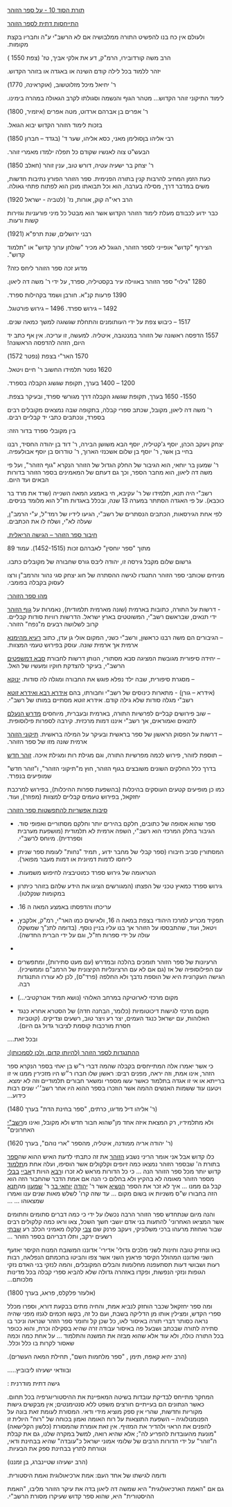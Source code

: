 <span dir="rtl"><u>תורת הסוד 10 - על ספר
הזוהר</u></span><span dir="ltr"></span>

<span dir="ltr"></span>

<span dir="rtl"><u>התייחסות דתית לספר הזוהר</u></span>

<span dir="ltr"></span>

<span dir="rtl">ולעולם אין כח בנו להפשיט התורה ממלבושיה אם לא הרשב"י ע"ה
וחבריו בקצת מקומות.</span>

<span dir="rtl">הרב משה קורדובירו, הרמ"ק, דע את אלקי אביך, טז' (צפת 1550
)</span>

<span dir="ltr"></span>

<span dir="rtl">יזהר ללמוד בכל לילה קודם השינה או באגדה או בזוהר
הקדוש.</span>

<span dir="rtl">ר' יחיאל מיכל מזלוטשוב, (אוקראינה, 1770)</span>

<span dir="ltr"></span>

<span dir="rtl">לימוד התיקוני זוהר הקדוש... מטהר הגוף והנשמה וסגולתו
לקרב הגאולה במהרה בימינו.</span>

<span dir="rtl">ר' אפרים בן אברהם ארדוט, מטה אפרים (איזמיר, 1800)</span>

<span dir="ltr"></span>

<span dir="rtl">בזכות לימוד הזוהר הקדוש יבוא הגואל.</span>

<span dir="rtl">רבי אליהו בןסולימן מאני, כסא אליהו, שער ד' (בגדד – חברון
1850)</span>

<span dir="ltr"></span>

<span dir="rtl">הבעש"ט צוה לאנשיו שקודם כל תפלה ילמדו מאמרי זוהר.</span>

<span dir="rtl">ר' יצחק בר ישעיה עטיה, דורש טוב, ענין זוהר (חאלב
1850)</span>

<span dir="ltr"></span>

<span dir="rtl">כעת הזמן המחיב להרבות קנין בתורה הפנימית. ספר הזוהר
הפורץ נתיבות חדשות, משים במדבר דרך, מסילה בערבה, הוא וכל תבואתו מוכן הוא
לפתוח פתחי גאולה.</span>

<span dir="rtl">הרב ראי"ה קוק, אורות, נז' (לטביה - ישראל 1920)</span>

<span dir="ltr"></span>

<span dir="rtl">כבר ידוע לכבודם מעלת לימוד הזוהר הקדוש אשר הוא מבטל כל
מיני פורעניות וגזירות קשות ורעות.</span>

<span dir="rtl">רבני ירושלים, שנת תרפ"א
(1921)</span><span dir="ltr"></span>

<span dir="ltr"></span>

<span dir="rtl">הצירוף "קדוש" אופייני לספר הזוהר, הגוגל לא מכיר "שולחן
ערוך קדוש" או "תלמוד קדוש".</span>

<span dir="ltr"></span>

<span dir="rtl">מדוע זכה ספר הזוהר ליחס כזה?</span>

<span dir="ltr"></span><span dir="rtl">1280 "גילוי" ספר הזוהר באווילה
עיר בקסטיליה, ספרד, על ידי ר' משה דה ליאון.</span>

<span dir="ltr"></span><span dir="rtl">1390 פרעות קנ"א. חורבן ושמד
בקהילות ספרד.</span>

<span dir="ltr"></span><span dir="rtl">1492 – גירוש ספרד. 1496 – גירוש
פורטוגל.</span>

<span dir="ltr"></span><span dir="rtl">1517 – כיבוש צפת על ידי העותומנים
והתחלת שגשוגה למשך כמאה שנים.</span>

<span dir="ltr"></span><span dir="rtl">1557 הדפסה ראשונה של הזוהר
במנטובה, איטליה. למעשה, זו עריכה. אין אף כתב יד היום, הזהה להדפסה
הראשונה!</span>

<span dir="ltr"></span><span dir="rtl">1570 האר"י בצפת (נפטר
1572)</span>

<span dir="ltr"></span><span dir="rtl">1620 נפטר תלמידו החשוב ר' חיים
ויטאל.</span>

<span dir="ltr"></span>

<span dir="ltr"></span><span dir="rtl">1200 – 1400 בערך, תקופת שגשוג
הקבלה בספרד.</span>

<span dir="ltr"></span><span dir="rtl">1550- 1650 בערך, תקופת שגשוג
הקבלה דרך מגורשי ספרד, ובעיקר בצפת.</span>

<span dir="ltr"></span>

<span dir="rtl">ר' משה דה ליאון, מקובל, שכתב ספרי קבלה, בתקופה שבה
נמצאים מקובלים רבים בספרד, ונכתבים כתבי יד קבליים רבים.</span>

<span dir="rtl">בין מקובלי ספרד בדור הזה:</span>

<span dir="rtl">יצחק ויעקב הכהן, יוסף ג'קטיליה, יוסף הבא משושן הבירה, ר'
דוד בן יהודה החסיד, רבנו בחיי בן אשר, ר' יוסף בן שלום אשכנזי הארוך, ר'
טודרוס בן יוסף אבולעפיה.</span>

<span dir="ltr"></span>

<span dir="rtl">ר' שמעון בר יוחאי, הוא הגיבור של החלק הגדול של הזוהר
הנקרא "גוף הזוהר", ועל פי משה דה ליאון, הוא מחבר הספר, וכך גם דעתם של
המאמינים בספר הזוהר בדורות הבאים ועד היום.</span>

<span dir="rtl">רשב"י היה תנא, תלמידו של ר' עקיבא, חי באמצע המאה השנייה
(שרד את מרד בר כוכבא). על פי האגדה הסתתר במערה 13 שנה, ובכלל באגדות חז"ל
הוא מלומד בניסים.</span>

<span dir="ltr"></span>

<span dir="rtl">לפי אחת הגירסאות, הכתבים הנסתרים של רשב"י, הגיעו לידיו
של רמד"ל, ע"י הרמב"ן, שעלה לא"י, ושלח לו את
הכתבים.</span><span dir="ltr"></span>

<span dir="ltr"></span>

<span dir="rtl"><u>חיבור ספר הזוהר – הגישה הריאלית.</u></span>

<span dir="ltr"></span>

<span dir="rtl">מתוך "ספר יוחסין" לאברהם זכות (1452-1515). עמוד
89</span>

<span dir="ltr"></span>

<span dir="rtl">גרשום שלום מקבל גירסה זו, יהודה ליבס גורס שחבורה של
מקובלים כתבו.</span>

<span dir="rtl">מניחים שכותבי ספר הזוהר התנגדו לגישה ההסתרה של חוג יצחק
סגי נהור והרמב"ן ורצו לעסוק בקבלה בפומבי.</span>

<span dir="ltr"></span>

<span dir="rtl"><u>מהו ספר הזוהר:</u></span>

<span dir="ltr"></span>

<span dir="rtl"><u>גוף הזוהר</u></span><span dir="ltr"></span>
<span dir="rtl">- דרשות על התורה, כתובות בארמית (שונה מארמית תלמודית),
נאמרות על ידי תנאים, שבראשם רשב"י, המשוטטים בארץ ישראל. הדרשות רוויות
סודות קבליים. קרוב לשלושה רבעים מ"נפח" הזוהר.</span>

<span dir="ltr"></span>

<span dir="rtl"><u>רעיא מהימנא</u></span><span dir="ltr"></span>
<span dir="rtl">– הגיבורים הם משה רבנו כראשון, ורשב"י כשני, המקום אולי
גן עדן, כתוב ארמית אך ארמית שונה. עוסק בפירוש טעמי המצוות.</span>

<span dir="ltr"></span>

<span dir="rtl"><u>סבא דמשפטים</u></span>
<span dir="ltr"></span><span dir="rtl">– יחידה סיפורית מגובשת המציגה סבא
מסתורי, הנותן דרשות לחבורת הרשב"י, בעיקר להצדקת חוקיו ומעשיו של
האל.</span>

<span dir="ltr"></span>

<span dir="rtl"><u>ינוקא</u></span><span dir="ltr"></span>
<span dir="rtl">– מסגרת סיפורית, שבה ילד נפלא פוגש את החבורה ומגלה לה
סודות.</span>

<span dir="ltr"></span>

<span dir="rtl"><u>אידרא רבא ואידרא
זוטא</u></span><span dir="ltr"></span> <span dir="rtl">(אידרא – גורן) -
מתארות כינוסים של רשב"י וחבורתו, בהם רשב"י מגלה סודות שלא גילה קודם.
אידרא זוטא מסתיים במותו של רשב"י.</span>

<span dir="ltr"></span>

<span dir="rtl"><u>מדרש הנעלם</u></span><span dir="ltr"></span>
<span dir="rtl">– שוב פירושים קבליים לפרשיות התורה, בארמית ובעברית,
מיוחסים לתנאים ואמוראים, אך רשב"י איננו דמות מרכזית. קירבה לספרות
פילוסופית.</span>

<span dir="ltr"></span>

<span dir="rtl"><u>תיקוני הזוהר</u></span><span dir="ltr"></span>
<span dir="rtl">– דרשות על הפסוק הראשון של ספר בראשית ובעיקר על המילה
בראשית. ארמית שונה מזו של ספר הזוהר.</span>

<span dir="ltr"></span>

<span dir="rtl"><u>זוהר חדש</u></span><span dir="ltr"></span>
<span dir="rtl">– תוספת לזוהר, פירוש לכמה מפרשיות התורה, וגם מגילת רות
ומגילת איכה.</span>

<span dir="ltr"></span>

<span dir="rtl">בדרך כלל החלקים השונים משובצים בגוף הזוהר, חוץ מ"תיקוני
הזוהר", ו"זוהר חדש" שמופיעים בנפרד.</span>

<span dir="ltr"></span>

<span dir="rtl">כמו כן מופיעים קטעים העוסקים בהיכלות (בהשפעת ספרות
ההיכלות), בפירוש למרכבת יחזקאל, בפירוש טעמים קבליים למצוות (מפוזר),
ועוד.</span>

<span dir="rtl"><u>סיבות אפשריות להתפשטות ספר הזוהר:</u></span>

<span dir="ltr"></span>

- <span dir="rtl">ספר שהוא אסופה של כתובים, חלקם בהירים יותר וחלקם
  מסתוריים ואפופי סוד. הגיבור בחלק המרכזי הוא רשב"י, השפה ארמית לא
  תלמודית (מושפעת מערבית וספרדית). מיוחס לרשב"י.</span>

- <span dir="rtl">המסתורין סביב חיבורו (ספר קבלי של מחבר ידוע , תמיד
  "נחות" לעומת ספר שניתן לייחסו לדמות דמיונית או דמות מעבר
  מפואר).</span>

- <span dir="rtl">הטראומה של גירוש ספרד כמוטיבציה לחיפוש משמעות.</span>

- <span dir="rtl">גירוש ספרד כמאיץ טכני של הפצתו (המגורשים הציגו את הידע
  שלהם בזוהר כיתרון במקומות שנקלטו).</span>

- <span dir="rtl">עריכתו והדפסתו באמצע המאה ה 16.</span>

- <span dir="rtl">תפקיד מכריע למרכז היהודי בצפת במאה ה 16, ולאישים כמו
  האר"י, רמ"ק, אלקבץ, ויטאל, ועוד, שהתבססו על הזוהר אך בנו עליו בניין
  נוסף. (בדומה לתנ"ך שמשקלו עולה על ידי ספרות חז"ל, וגם על ידי הברית
  החדשה).</span>

- <span dir="ltr"></span>

- <span dir="rtl">הרעיונות של ספר הזוהר תומכים בהלכה ובמדרש (עם מעט
  סתירות), ומתפשרים עם הפילוסופיה של אז (גם אם לא עם הרציונליות הקיצונית
  של הרמב"ם וממשיכיו). הגישה העקרונית היא של הוספת נדבך ולא החלפה
  (פרד"ס), לכן לא עוררו התנגדות רבה.</span>

- <span dir="rtl">מקום מרכזי לארוטיקה במרחב האלוהי (נושא תמיד
  אטרקטיבי...)</span>

- <span dir="rtl">מקום מרכזי לגישות דיכוטומיות (כלומר, הבחנה חדה) של
  הסטרא אחרא כנגד האלוהות, עם ישראל כנגד העמים, יצר רע ויצר טוב, רשעים
  וצדיקים. (קוטביות חסרת מורכבות קוסמת לציבור גדול גם היום).</span>

<span dir="ltr"></span>

<span dir="rtl">ובכל זאת....</span>

<span dir="ltr"></span>

<span dir="rtl"><u>ההתנגדות לספר הזוהר (להיותו קדום, ולכן
לסמכותו):</u></span>

<span dir="ltr"></span>

<span dir="rtl">כי אשר יאמרו אלה המתייחסים בקבלה שהמה דברי ר"ש בן יאחי
בספר הנקרא ספר הזהר, אינו אמת, וזה יראה, מפנים רבים: ראשון שלו חברו ר״ש
היו מזכירין ממנו אי זו ברייתא או אי זו אגדה בתלמוד כאשר עשו מספרי ומשאר
חבורים תלמודיים וזה לא ימצא. ויטענו עוד ששמות האנשים ההמה אשר הוזכרו
בספר ההוא היו אחר רשב׳׳י שנים רבות כידוע...</span>

<span dir="ltr"></span><span dir="rtl">(ר' אליהו דיל מדיגו, כרתים, "ספר
בחינת הדת" בערך 1480)</span>

<span dir="ltr"></span>

<span dir="ltr"></span><span dir="rtl">"שהוא חבור חדש ולא מקובל, ואינו
מ[רשב"י](https://he.wikipedia.org/wiki/%D7%A8%D7%91%D7%99_%D7%A9%D7%9E%D7%A2%D7%95%D7%9F_%D7%91%D7%A8_%D7%99%D7%95%D7%97%D7%90%D7%99)</span><span dir="ltr"></span><span dir="rtl"> ולא
מתלמידיו, רק המצאת איזה אחד מן האחרונים"</span>

<span dir="ltr"></span><span dir="rtl">(ר' יהודה אריה ממודנה, איטליה,
מהספר "ארי נוהם", בערך 1620)</span><span dir="ltr"></span>

<span dir="ltr"></span>

<span dir="rtl">את זה כתבתי לדעת האיש ההוא
שה[ספר](https://he.wikipedia.org/wiki/%D7%A1%D7%A4%D7%A8_%D7%94%D7%96%D7%95%D7%94%D7%A8)</span>
[<span dir="rtl">הזוהר</span>](https://he.wikipedia.org/wiki/%D7%A1%D7%A4%D7%A8_%D7%94%D7%96%D7%95%D7%94%D7%A8)<span dir="ltr"></span>
<span dir="rtl">כלו קדוש אבל אני אומר הריני נשבע בתורת ה' שבספר הזוהר
נמצאו כמה זיופים וקלקולים אשר הוסיפו, ועלה אחת
מ[תלמוד](https://he.wikipedia.org/wiki/%D7%AA%D7%9C%D7%9E%D7%95%D7%93_%D7%91%D7%91%D7%9C%D7%99)</span>
[<span dir="rtl">בבלי</span>](https://he.wikipedia.org/wiki/%D7%AA%D7%9C%D7%9E%D7%95%D7%93_%D7%91%D7%91%D7%9C%D7%99)<span dir="ltr"></span>
<span dir="rtl">הויות
ד[אביי](https://he.wikipedia.org/wiki/%D7%90%D7%91%D7%99%D7%99)</span><span dir="ltr"></span>
<span dir="rtl">ו[רבא](https://he.wikipedia.org/wiki/%D7%A8%D7%91%D7%90)</span><span dir="ltr"></span>
<span dir="rtl">קדוש יותר מכל ספר הזוהר הנה ... כי כל הדורות מראש לא
זכרו מספר הזוהר מאומה לא בהקיץ ולא בחלום כי הנה אם אמת הדבר שהחבור הזה
הוא
מה[תנא](https://he.wikipedia.org/wiki/%D7%AA%D7%A0%D7%90)</span><span dir="ltr"></span>
<span dir="rtl">ר'
[שמעון](https://he.wikipedia.org/wiki/%D7%A9%D7%9E%D7%A2%D7%95%D7%9F_%D7%91%D7%A8_%D7%99%D7%95%D7%97%D7%90%D7%99)</span>
[<span dir="rtl">בר</span>
<span dir="rtl">יוחאי</span>](https://he.wikipedia.org/wiki/%D7%A9%D7%9E%D7%A2%D7%95%D7%9F_%D7%91%D7%A8_%D7%99%D7%95%D7%97%D7%90%D7%99)<span dir="ltr"></span>
<span dir="rtl">אשר ר'
[יהודה](https://he.wikipedia.org/wiki/%D7%99%D7%94%D7%95%D7%93%D7%94_%D7%94%D7%A0%D7%A9%D7%99%D7%90)</span>
[<span dir="rtl">הנשיא</span>](https://he.wikipedia.org/wiki/%D7%99%D7%94%D7%95%D7%93%D7%94_%D7%94%D7%A0%D7%A9%D7%99%D7%90)<span dir="ltr"></span>
<span dir="rtl">קבל גם ממנו ... איך לא זכר את הספר הזה בחבורו ש"ס משניות
או בשום מקום ... עד שזה קרו' לשלש מאות שנים ענו ואמרו שמצאוהו ...
...</span>

<span dir="rtl">והנה מיום שנתחדש ספר הזוהר הרבה נכשלו על ידי כי כמה
דברים סתומים וחתומים אשר המציאו האחרוני' להתעות בני אדם יושבי חשך השכל,
צאו וראו כמה קלקולים רבים קלקלו מאמיני הכלב רע
[שבתי](https://he.wikipedia.org/wiki/%D7%A9%D7%91%D7%AA%D7%99_%D7%A6%D7%91%D7%99)</span>
[<span dir="rtl">צבי</span>](https://he.wikipedia.org/wiki/%D7%A9%D7%91%D7%AA%D7%99_%D7%A6%D7%91%D7%99)<span dir="ltr"></span>
<span dir="rtl">שבור ואחוזת מרעהו ברכי משלוניקי, ויעקב פרנק שם רשעים
ירקב, ותלו דבריהם בספר הזוהר ...</span>

<span dir="rtl">באו ונחזיק טובה וחינות לשני מלכים גדולי' אדירי' אדוננו
המשובח המנוח הקיסר יאזעף השני ואדוננו המהולל הקיסר פראנץ השני אשר צפו
והביטו בחכמתם הנפלאה, רבות רעות ושבושי דעות תסתעפנה מחלומות והבלים
המקובלים, והמה לנזקי בני האדם נזקי הגופות ונזקי הנפשות, ופקדו באזהרה
גדולה שלא להביא ספרי קבלה בכל מדינות מלכותם...</span>

<span dir="ltr"></span><span dir="rtl">(אלעזר פלקלס, פראג, בערך
1800)</span>

<span dir="ltr"></span>

<span dir="rtl">ומה ספר יחזקאל שכבר הוחזק לנביא אמת, והחיה מתים בבקעת
דורא, וספרו מכלל ספרי הקדש, ומצילין אותו מן הדליקה בשבת, ועם כל זה, בקשו
חכמים לגנזו מפני שהיה נראה כסותר דברי תורה באיסור לאו, כל שכן קל וחומר
ספר הזהר שנראה וניכר בו סתירה לתורה שבכתב ושבעל פה באיסור עבודה זרה שהיא
בסקילה וכרת, והוא ככופר בכל התורה כולה, ולא עוד אלא שהוא מבזה את המשנה
והתלמוד ... על אחת כמה וכמה שאסור לקרות בו כלל וכלל.</span>

<span dir="ltr"></span><span dir="rtl">(הרב יחיא קאפח, תימן , "ספר
מלחמות השם", תחילת המאה העשרים).</span>

<span dir="ltr"></span>

<span dir="rtl">ובוודאי ישעיהו ליבוביץ.....</span>

<span dir="ltr"></span>

<span dir="rtl">גישה דתית מודרנית :</span>

<span dir="ltr"></span>

<span dir="rtl">המחקר מתייחס לבדיקת עובדות בשיטה המאפיינת את
ההיסטוריוגרפיה בכל תחום. כאשר הנתונים הם בעייתיים חורצים משפט ללא
סנטימנטים; אין מבקשים גישות מקוריות וחדשות, שהרי אין ספק מוציא מידי
ודאי. המסורת לעומת זאת בונה על הפנומנולוגיה – השפעת התוצאות על רוח האומה
ואמון בכוחה של "רוח" היולית זו להפנים את הראוי ולהדיר את המזויף. אין זאת
אומרת שהמסורת (כלשון הקלישאה) "מונעת מהעובדות להפריע לה"; אלא שהיא רואה,
למשל במקרה שלנו, גם את קבלת ה"זוהר" על ידי הדורות הרבים של שלומי אמוני
ישראל כ"עובדה" שהיא בבחינת ודאי, וטורחת לתרץ בבחינת ספק את
הבעיות.</span>

<span dir="ltr"></span><span dir="rtl">(הרב ישעיהו שטיינברג, בן
זמננו)</span>

<span dir="ltr"></span>

<span dir="rtl">ודומה לגישתו של אחד העם: אמת ארכיאולוגית ואמת
היסטורית.</span>

<span dir="ltr"></span>

<span dir="rtl">גם אם "האמת הארכיאולוגית" היא שמשה דה ליאון בדה את עיקר
הזוהר מליבו, "האמת ההיסטורית" היא, שהוא ספר קדוש שעיקרו מסורת
הרשב"י.</span>
